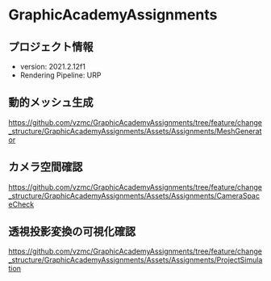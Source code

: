 # GraphicAcademyAssignments

## プロジェクト情報
- version: 2021.2.12f1
- Rendering Pipeline: URP

## 動的メッシュ生成
https://github.com/vzmc/GraphicAcademyAssignments/tree/feature/change_structure/GraphicAcademyAssignments/Assets/Assignments/MeshGenerator

## カメラ空間確認
https://github.com/vzmc/GraphicAcademyAssignments/tree/feature/change_structure/GraphicAcademyAssignments/Assets/Assignments/CameraSpaceCheck

## 透視投影変換の可視化確認
https://github.com/vzmc/GraphicAcademyAssignments/tree/feature/change_structure/GraphicAcademyAssignments/Assets/Assignments/ProjectSimulation
